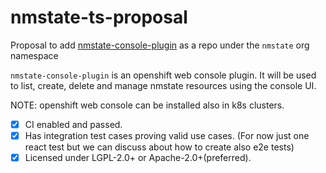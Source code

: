 # nmstate-ts-proposal

Proposal to add [nmstate-console-plugin](https://github.com/upalatucci/nmstate-console-plugin) as a repo under the `nmstate` org namespace

`nmstate-console-plugin` is an openshift web console plugin. 
It will be used to list, create, delete and manage nmstate resources using the console UI.

NOTE: openshift web console can be installed also in k8s clusters.

- [x] CI enabled and passed.
- [x] Has integration test cases proving valid use cases. (For now just one react test but we can discuss about how to create also e2e tests)
- [x] Licensed under LGPL-2.0+ or Apache-2.0+(preferred).
